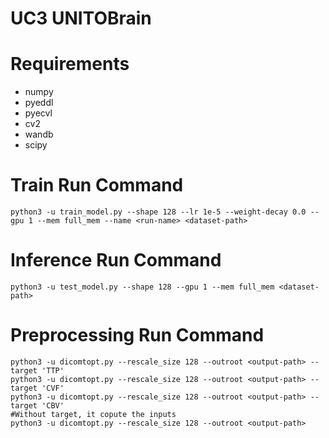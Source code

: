 # UC3 UNITOBrain 


# Requirements
* numpy
* pyeddl
* pyecvl
* cv2
* wandb
* scipy

# Train Run Command
```
python3 -u train_model.py --shape 128 --lr 1e-5 --weight-decay 0.0 --gpu 1 --mem full_mem --name <run-name> <dataset-path>
``` 

# Inference Run Command
```
python3 -u test_model.py --shape 128 --gpu 1 --mem full_mem <dataset-path>
``` 

# Preprocessing Run Command
```
python3 -u dicomtopt.py --rescale_size 128 --outroot <output-path> --target 'TTP'
python3 -u dicomtopt.py --rescale_size 128 --outroot <output-path> --target 'CVF'
python3 -u dicomtopt.py --rescale_size 128 --outroot <output-path> --target 'CBV'
#Without target, it copute the inputs
python3 -u dicomtopt.py --rescale_size 128 --outroot <output-path>
``` 
